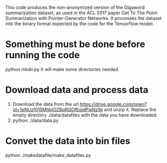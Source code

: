 This code produces the non-anonymized version of the Gigaword summarization dataset, as used in the ACL 2017 paper Get To The Point: Summarization with Pointer-Generator Networks. It processes the dataset into the binary format expected by the code for the Tensorflow model.
# Something must be done before running the code
  python mkdir.py
It will make some directories needed.
# Download data and process data
1. Download the data from the url https://drive.google.com/open?id=1eNUzf015MhbjOZBpRQOfEqjdPwNz9ii and unzip it. Replace the empty directory ./data/datafiles with the data you have downloaded.
2. python ./data/data.py
# Convet the data into bin files
python ./makedatafile/make_datafiles.py
